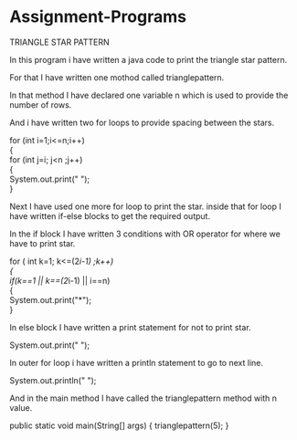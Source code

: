 # Assignment-Programs
TRIANGLE STAR PATTERN

In this program i have written a java code to print the triangle star pattern.

For that I have written one mothod called trianglepattern.

In that method I have declared one variable n which is used to provide the number of rows.

And i have written two for loops to provide spacing between the stars.


for (int i=1;i<=n;i++)  
{  
for (int j=i; j<n ;j++)   
{  
System.out.print(" ");  
}  



Next I have used one more for loop to print the star. inside that for loop I have written if-else blocks to get the required output.

In the if block I have written 3 conditions with OR operator for where we have to print star.


for ( int k=1; k<=(2*i-1) ;k++)   
{  
if(k==1 ||  k==(2*i-1) || i==n)   
{  
System.out.print("*");  
}  


In else block I have written a print statement for not to print star.

System.out.print(" "); 

In outer for loop i have written a println statement to go to next line.

System.out.println(" ");

And in the main method I have called the trianglepattern method with n value.

public static void main(String[] args)
{
trianglepattern(5);
} 
